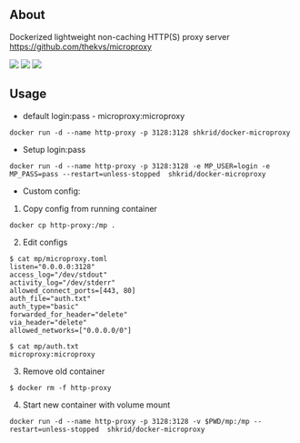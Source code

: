 ## About
Dockerized lightweight non-caching HTTP(S) proxy server
https://github.com/thekvs/microproxy

[![](https://images.microbadger.com/badges/version/shkrid/docker-microproxy.svg)](https://microbadger.com/images/shkrid/docker-microproxy)
[![](https://images.microbadger.com/badges/commit/shkrid/docker-microproxy.svg)](https://microbadger.com/images/shkrid/docker-microproxy)
[![](https://images.microbadger.com/badges/image/shkrid/docker-microproxy.svg)](https://microbadger.com/images/shkrid/docker-microproxy)

## Usage

- default login:pass - microproxy:microproxy
```
docker run -d --name http-proxy -p 3128:3128 shkrid/docker-microproxy
```

- Setup login:pass
```
docker run -d --name http-proxy -p 3128:3128 -e MP_USER=login -e MP_PASS=pass --restart=unless-stopped  shkrid/docker-microproxy
```

- Custom config:

1. Copy config from running container
 
 ```
docker cp http-proxy:/mp .
 ```
2. Edit configs
 ```
$ cat mp/microproxy.toml
listen="0.0.0.0:3128"
access_log="/dev/stdout"
activity_log="/dev/stderr"
allowed_connect_ports=[443, 80]
auth_file="auth.txt"
auth_type="basic"
forwarded_for_header="delete"
via_header="delete"
allowed_networks=["0.0.0.0/0"]

$ cat mp/auth.txt
microproxy:microproxy
 ```
3. Remove old container
 
 ```
$ docker rm -f http-proxy
 ```
4. Start new container with volume mount 
 
 ```
docker run -d --name http-proxy -p 3128:3128 -v $PWD/mp:/mp --restart=unless-stopped  shkrid/docker-microproxy
 ```
